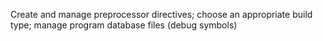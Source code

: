 Create and manage preprocessor directives; choose an appropriate build type; manage program database files (debug symbols)
